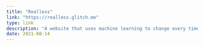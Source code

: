 ```yaml
---
title: "Realless"
link: "https://realless.glitch.me"
type: link
description: "A website that uses machine learning to change every time you blink."
date: 2021-08-14
---
```

